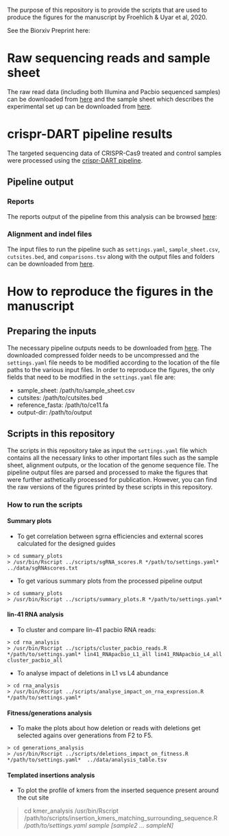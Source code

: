 The purpose of this repository is to provide the scripts that are used to produce the figures 
for the manuscript by Froehlich & Uyar et al, 2020. 

See the Biorxiv Preprint here:

# Raw sequencing reads and sample sheet

The raw read data (including both Illumina and Pacbio sequenced samples) can be downloaded from [here](https://bimsbstatic.mdc-berlin.de/akalin/buyar/froehlich_uyar_et_al_2020/reads.tgz) and the sample sheet which describes the experimental set up can be downloaded from [here](//bimsbstatic.mdc-berlin.de/akalin/buyar/froehlich_uyar_et_al_2020/sample_sheet.csv). 

# crispr-DART pipeline results

The targeted sequencing data of CRISPR-Cas9 treated and control samples were processed using the [crispr-DART pipeline](https://github.com/BIMSBbioinfo/crispr_dart). 

## Pipeline output

### Reports
The reports output of the pipeline from this analysis can be browsed [here](https://bimsbstatic.mdc-berlin.de/akalin/buyar/froehlich_uyar_et_al_2020/reports/index.html): 

### Alignment and indel files
The input files to run the pipeline such as `settings.yaml`, `sample_sheet.csv`, `cutsites.bed`, and `comparisons.tsv` along 
with the output files and folders can be downloaded from [here](https://bimsbstatic.mdc-berlin.de/akalin/buyar/froehlich_uyar_et_al_2020/crispr_dart_pipeline_output.tgz).

# How to reproduce the figures in the manuscript

## Preparing the inputs

The necessary pipeline outputs needs to be downloaded from [here](https://bimsbstatic.mdc-berlin.de/akalin/buyar/froehlich_uyar_et_al_2020/crispr_dart_pipeline_output.tgz).
The downloaded compressed folder needs to be uncompressed and the `settings.yaml` file needs to be modified according to the location of the file paths to 
the various input files. In order to reproduce the figures, the only fields that need to be modified in the `settings.yaml` file are:

- sample_sheet: /path/to/sample_sheet.csv
- cutsites: /path/to/cutsites.bed
- reference_fasta: /path/to/ce11.fa
- output-dir: /path/to/output
 
## Scripts in this repository

The scripts in this repository take as input the `settings.yaml` file which contains all the necessary links to other important
files such as the sample sheet, alignment outputs, or the location of the genome sequence file. The pipeline output files are 
parsed and processed to make the figures that were further asthetically processed for publication. However, you can find the 
raw versions of the figures printed by these scripts in this repository. 

### How to run the scripts

#### Summary plots

- To get correlation between sgrna efficiencies and external scores calculated for the designed guides
```
> cd summary_plots
> /usr/bin/Rscript ../scripts/sgRNA_scores.R */path/to/settings.yaml* ../data/sgRNAscores.txt
```

- To get various summary plots from the processed pipeline output

```
> cd summary_plots
> /usr/bin/Rscript ../scripts/summary_plots.R */path/to/settings.yaml* 
```

#### lin-41 RNA analysis

- To cluster and compare lin-41 pacbio RNA reads:

```
> cd rna_analysis
> /usr/bin/Rscript ../scripts/cluster_pacbio_reads.R */path/to/settings.yaml* lin41_RNApacbio_L1_all lin41_RNApacbio_L4_all cluster_pacbio_all
```

- To analyse impact of deletions in L1 vs L4 abundance

```
> cd rna_analysis
> /usr/bin/Rscript ../scripts/analyse_impact_on_rna_expression.R */path/to/settings.yaml*
```

#### Fitness/generations analysis

- To make the plots about how deletion or reads with deletions get selected agains over generations from F2 to F5.

```
> cd generations_analysis
> /usr/bin/Rscript ../scripts/deletions_impact_on_fitness.R */path/to/settings.yaml*  ../data/analysis_table.tsv
```

#### Templated insertions analysis

- To plot the profile of kmers from the inserted sequence present around the cut site
> cd kmer_analysis
> /usr/bin/Rscript /path/to/scripts/insertion_kmers_matching_surrounding_sequence.R */path/to/settings.yaml*  *sample* *[sample2 ... sampleN]*
